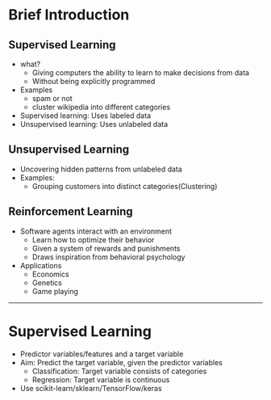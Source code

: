 # Brief Introduction

## Supervised Learning
* what?
    * Giving computers the ability to learn to make decisions from data
    * Without being explicitly programmed
* Examples
  * spam or not
  * cluster wikipedia into different categories
* Supervised learning: Uses labeled data
* Unsupervised learning: Uses unlabeled data

## Unsupervised Learning
* Uncovering hidden patterns from unlabeled data
* Examples:
  * Grouping customers into distinct categories(Clustering)

## Reinforcement Learning
* Software agents interact with an environment
  * Learn how to optimize their behavior
  * Given a system of rewards and punishments
  * Draws inspiration from behavioral psychology
* Applications
  * Economics
  * Genetics
  * Game playing

---

# Supervised Learning 

* Predictor variables/features and a target variable
* Aim: Predict the target variable, given the predictor variables
  * Classification: Target variable consists of categories
  * Regression: Target variable is continuous
* Use scikit-learn/sklearn/TensorFlow/keras
 